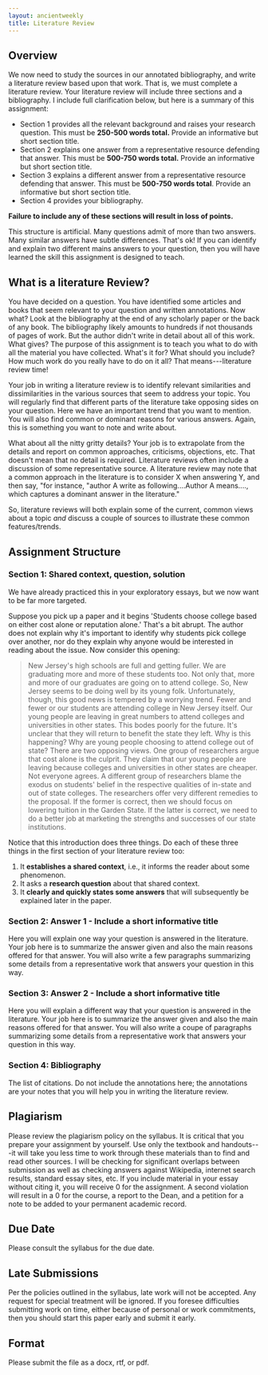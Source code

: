 ```yaml
---
layout: ancientweekly
title: Literature Review
---
```


## Overview
We now need to study the sources in our annotated bibliography, and write a literature review based upon that work. That is, we must complete a literature review. Your literature review will include three sections and a bibliography. I include full clarification below, but here is a summary of this assignment: 

+ Section 1 provides all the relevant background and raises your research question. This must be **250-500 words total.** Provide an informative but short section title. 
+ Section 2 explains one answer from a representative resource defending that answer. This must be **500-750 words total.** Provide an informative but short section title. 
+ Section 3 explains a different answer from a representative resource defending that answer. This must be **500-750 words total**. Provide an informative but short section title. 
+ Section 4 provides your bibliography.

**Failure to include any of these sections will result in loss of points.** 

This structure is artificial. Many questions admit of more than two answers. Many similar answers have subtle differences. That's ok! If you can identify and explain two different mains answers to your question, then you will have learned the skill this assignment is designed to teach. 




## What is a literature Review? 

You have decided on a question. You have identified some articles and books that seem relevant to your question and written annotations. Now what? Look at the bibliography at the end of any scholarly paper or the back of any book. The bibliography likely amounts to hundreds if not thousands of pages of work. But the author didn't write in detail about all of this work. What gives?  The purpose of this assignment is to teach you what to do with all the material you have collected. What's it for? What should you include? How much work do you really have to do on it all? That means---literature review time!  

Your job in writing a literature review is to identify relevant similarities and dissimilarities in the various sources that seem to address your topic. You will regularly find that different parts of the literature take opposing sides on your question. Here we have an important trend that you want to mention. You will also find common or dominant reasons for various answers. Again, this is something you want to note and write about. 

What about all the nitty gritty details? Your job is to extrapolate from the details and report on common approaches, criticisms, objections, etc. That doesn't mean that no detail is required. Literature reviews often include a discussion of some representative source. A literature review may note that a common approach in the literature is to consider X when answering Y, and then say, "for instance, "author A write as following....Author A means...., which captures a dominant answer in the literature."

So, literature reviews will both explain some of the current, common views about a topic *and* discuss a couple of sources to illustrate these common features/trends. 

## Assignment Structure

### Section 1: Shared context, question, solution

We have already practiced this in your exploratory essays, but we now want to be far more targeted.

Suppose you pick up a paper and it begins 'Students choose college based on either cost alone or reputation alone.' That's a bit abrupt. The author does not explain why it's important to identify why students pick college over another, nor do they explain why anyone would be interested in reading about the issue. Now consider this opening: 

> New Jersey's high schools are full and getting fuller. We are graduating more and more of these students too. Not only that, more and more of our graduates are going on to attend college. So, New Jersey seems to be doing well by its young folk. Unfortunately, though, this good news is tempered by a worrying trend. Fewer and fewer or our students are attending college in New Jersey itself. Our young people are leaving in great numbers to attend colleges and universities in other states. This bodes poorly for the future. It's unclear that they will return to benefit the state they left. Why is this happening? Why are young people choosing to attend college out of state? There are two opposing views. One group of researchers argue that cost alone is the culprit. They claim that our young people are leaving because colleges and universities in other states are cheaper. Not everyone agrees. A different group of researchers blame the exodus on students' belief in the respective qualities of in-state and out of state colleges. The researchers offer very different remedies to the proposal. If the former is correct, then we should focus on lowering tuition in the Garden State. If the latter is correct, we need to do a better job at marketing the strengths and successes of our state institutions. 

Notice that this introduction does three things. Do each of these three things in the first section of your literature review too: 

1. It **establishes a shared context**, i.e., it informs the reader about some phenomenon. 
2. It asks a **research question** about that shared context. 
3. It **clearly and quickly states some answers** that will subsequently be explained later in the paper. 




### Section 2: Answer 1 - Include a short informative title

Here you will explain one way your question is answered in the literature. Your job here is to summarize the answer given and also the main reasons offered for that answer. You will also write a few paragraphs summarizing some details from a representative work that answers your question in this way. 



### Section 3: Answer 2 - Include a short informative title 

Here you will explain a different way that your question is answered in the literature. Your job here is to summarize the answer given and also the main reasons offered for that answer. You will also write a coupe of paragraphs summarizing some details from a representative work that answers your question in this way.

### Section 4: Bibliography

The list of citations. Do not include the annotations here; the annotations are your notes that you will help you in writing the literature review. 





## Plagiarism

Please review the plagiarism policy on the syllabus. It is critical that you prepare your assignment by yourself. Use only the textbook and handouts---it will take you less time to work through these materials than to find and read other sources. I will be checking for significant overlaps between submission as well as checking answers against Wikipedia, internet search results, standard essay sites, etc. If you include material in your essay without citing it, you will receive 0 for the assignment. A second violation will result in a 0 for the course, a report to the Dean, and a petition for a note to be added to your permanent academic record. 

## Due Date
Please consult the syllabus for the due date.

## Late Submissions

Per the policies outlined in the syllabus, late work will not be accepted. Any request for special treatment will be ignored. If you foresee difficulties submitting work on time, either because of personal or work commitments, then you should start this paper early and submit it early. 

## Format
Please submit the file as a docx, rtf, or pdf. 

